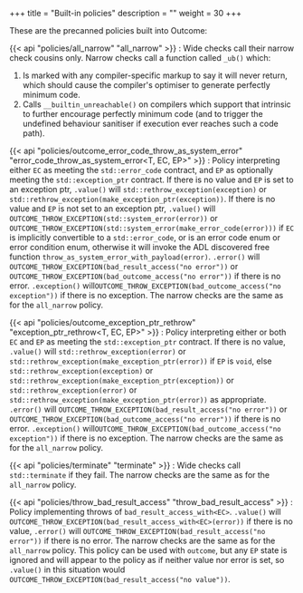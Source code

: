 +++
title = "Built-in policies"
description = ""
weight = 30
+++

These are the precanned policies built into Outcome:

{{< api "policies/all_narrow" "all_narrow" >}}
: Wide checks call their narrow check cousins only. Narrow checks
call a function called `_ub()` which:

 1. Is marked with any compiler-specific markup to say it will never return,
 which should cause the compiler's optimiser to generate perfectly minimum code.
 2. Calls `__builtin_unreachable()` on compilers which support that intrinsic
 to further encourage perfectly minimum code (and to trigger the undefined
 behaviour sanitiser if execution ever reaches such a code path).

{{< api "policies/outcome_error_code_throw_as_system_error" "error_code_throw_as_system_error<T, EC, EP>" >}}
: Policy interpreting either `EC` as meeting the `std::error_code` contract,
and `EP` as optionally meeting the `std::exception_ptr` contract. If
there is no value and `EP` is set to an exception ptr, `.value()` will
`std::rethrow_exception(exception)` or `std::rethrow_exception(make_exception_ptr(exception))`. If
there is no value and `EP` is not set to an exception ptr, `.value()` will `OUTCOME_THROW_EXCEPTION(std::system_error(error))`
or `OUTCOME_THROW_EXCEPTION(std::system_error(make_error_code(error)))` if
`EC` is implicitly convertible to a `std::error_code`, or is an error code enum
or error condition enum, otherwise it will invoke the ADL discovered free function
`throw_as_system_error_with_payload(error)`.
`.error()` will `OUTCOME_THROW_EXCEPTION(bad_result_access("no error"))`
or `OUTCOME_THROW_EXCEPTION(bad_outcome_access("no error"))`
if there is no error.
`.exception()` will`OUTCOME_THROW_EXCEPTION(bad_outcome_access("no exception"))`
if there is no exception.
The narrow checks are the same as for the `all_narrow` policy.

{{< api "policies/outcome_exception_ptr_rethrow" "exception_ptr_rethrow<T, EC, EP>" >}}
: Policy interpreting either or both `EC` and `EP` as meeting the `std::exception_ptr` contract. If
there is no value, `.value()`
will `std::rethrow_exception(error)` or `std::rethrow_exception(make_exception_ptr(error))`
if `EP` is `void`, else `std::rethrow_exception(exception)` or `std::rethrow_exception(make_exception_ptr(exception))`
or `std::rethrow_exception(error)` or `std::rethrow_exception(make_exception_ptr(error))` as appropriate.
`.error()` will `OUTCOME_THROW_EXCEPTION(bad_result_access("no error"))`
or `OUTCOME_THROW_EXCEPTION(bad_outcome_access("no error"))`
if there is no error.
`.exception()` will`OUTCOME_THROW_EXCEPTION(bad_outcome_access("no exception"))`
if there is no exception.
The narrow checks are the same as for the `all_narrow` policy.

{{< api "policies/terminate" "terminate" >}}
: Wide checks call `std::terminate` if they fail.
The narrow checks are the same as for the `all_narrow` policy.

{{< api "policies/throw_bad_result_access" "throw_bad_result_access<EC>" >}}
: Policy implementing throws of `bad_result_access_with<EC>`. `.value()`
will `OUTCOME_THROW_EXCEPTION(bad_result_access_with<EC>(error))`
if there is no value, `.error()` will `OUTCOME_THROW_EXCEPTION(bad_result_access("no error"))`
if there is no error.
The narrow checks are the same as for the `all_narrow` policy.
This policy can be used with `outcome`, but any `EP` state is ignored
and will appear to the policy as if neither value nor error is set,
so `.value()` in this situation would `OUTCOME_THROW_EXCEPTION(bad_result_access("no value"))`.
